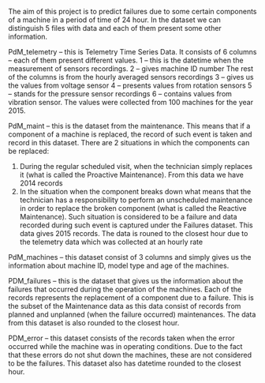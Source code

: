 The aim of this project is to predict failures due to some certain components of a machine in a period of time of 24 hour.
In the dataset we can distinguish 5 files with data and each of them present some other information.

PdM_telemetry – this is Telemetry Time Series Data. It consists of 6 columns – each of them present different values.
1 – this is the datetime when the measurement of sensors recordings.
2 – gives machine ID number
The rest of the columns is from the hourly averaged sensors recordings 
3 – gives us the values from voltage sensor
4 – presents values from rotation sensors
5 – stands for the pressure sensor recordings
6 – contains values from vibration sensor.
The values were collected from 100 machines for the year 2015.


PdM_maint – this is the dataset from the maintenance. This means that if a component of a machine is replaced, the record of such event is taken and record in this dataset.
There are 2 situations in which the components can be replaced:
1.	During the regular scheduled visit, when the technician simply replaces it (what is called the Proactive Maintenance). From this data we have 2014 records
2.	In the situation when the component breaks down what means that the technician has a responsibility to perform an unscheduled maintenance in order to replace the broken component (what is called the Reactive Maintenance). Such situation is considered to be a failure and data recorded during such event is captured under the Failures dataset. This data gives 2015 records.
The data is rouned to the closest hour due to the telemetry data which was collected at an hourly rate

PdM_machines – this dataset consist of 3 columns and  simply gives us the information about machine ID, model type and age of the machines.

PDM_failures – this is the dataset that gives us the information about the failures that occurred during the operation of the machines. Each of the records represents the replacement of a component due to a failure. This is the subset of the Maintenance data as this data consist of records from planned and unplanned (when the failure occurred) maintenances.
The data from this dataset is also rounded to the closest hour.


PDM_error – this dataset consists of the records taken when the error occurred while the machine was in operating conditions. Due to the fact that these errors do not shut down the machines, these are not considered to be the failures. 
This dataset also has datetime rounded to the closest hour.
